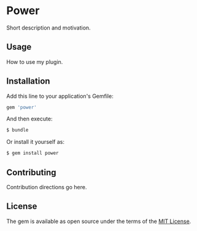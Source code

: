 # Power
Short description and motivation.

## Usage
How to use my plugin.

## Installation
Add this line to your application's Gemfile:

```ruby
gem 'power'
```

And then execute:
```bash
$ bundle
```

Or install it yourself as:
```bash
$ gem install power
```

## Contributing
Contribution directions go here.

## License
The gem is available as open source under the terms of the [MIT License](https://opensource.org/licenses/MIT).
